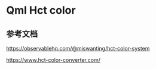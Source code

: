 # Qml Hct color

## 参考文档

https://observablehq.com/@miswanting/hct-color-system

https://www.hct-color-converter.com/
